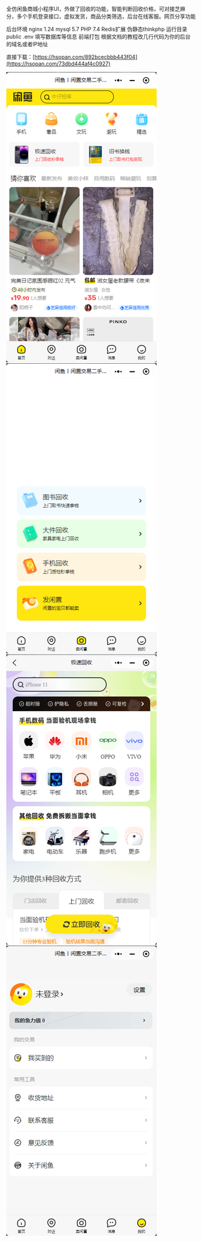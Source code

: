全仿闲鱼商城小程序UI，外做了回收的功能，智能判断回收价格，可对接芝麻分，多个手机登录接口，虚拟发货，商品分类筛选，后台在线客服。网页分享功能

后台环境 nginx 1.24 mysql 5.7 PHP 7.4 Redis扩展 伪静态thinkphp 运行目录 public
.env 填写数据库等信息
前端打包 根据文档的教程改几行代码为你的后台的域名或者IP地址

直接下载：[https://hsopan.com/892bcecbbb443f04](https://hsopan.com/73dbd444af4c0927)

![输入图片说明](微信图片_20240707154009.png)
![输入图片说明](微信图片_20240707154043.png)
![输入图片说明](微信图片_20240707154046.png)
![输入图片说明](微信图片_20240707154048.png)
